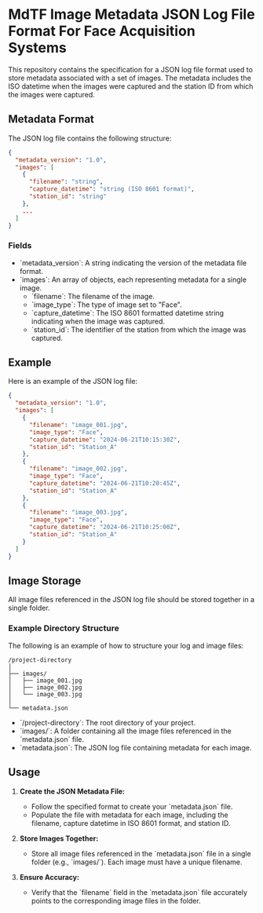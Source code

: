 # MdTF Image Metadata JSON Log File Format For Face Acquisition Systems

This repository contains the specification for a JSON log file format used to store metadata associated with a set of images. 
The metadata includes the ISO datetime when the images were captured and the station ID from which the images were captured.

## Metadata Format

The JSON log file contains the following structure:

```json
{
  "metadata_version": "1.0",
  "images": [
    {
      "filename": "string",
      "capture_datetime": "string (ISO 8601 format)",
      "station_id": "string"
    },
    ...
  ]
}
```

### Fields

- \`metadata_version\`: A string indicating the version of the metadata file format.
- \`images\`: An array of objects, each representing metadata for a single image.
  - \`filename\`: The filename of the image.
  - \`image_type\`: The type of image set to "Face".
  - \`capture_datetime\`: The ISO 8601 formatted datetime string indicating when the image was captured.
  - \`station_id\`: The identifier of the station from which the image was captured.

## Example

Here is an example of the JSON log file:

```json
{
  "metadata_version": "1.0",
  "images": [
    {
      "filename": "image_001.jpg",
      "image_type": "Face",
      "capture_datetime": "2024-06-21T10:15:30Z",
      "station_id": "Station_A"
    },
    {
      "filename": "image_002.jpg",
      "image_type": "Face",
      "capture_datetime": "2024-06-21T10:20:45Z",
      "station_id": "Station_A"
    },
    {
      "filename": "image_003.jpg",
      "image_type": "Face",
      "capture_datetime": "2024-06-21T10:25:00Z",
      "station_id": "Station_A"
    }
  ]
}
```

## Image Storage

All image files referenced in the JSON log file should be stored together in a single folder. 

### Example Directory Structure

The following is an example of how to structure your log and image files:

```
/project-directory
│
├── images/
│   ├── image_001.jpg
│   ├── image_002.jpg
│   └── image_003.jpg
│
└── metadata.json
```

- \`/project-directory\`: The root directory of your project.
- \`images/\`: A folder containing all the image files referenced in the \`metadata.json\` file.
- \`metadata.json\`: The JSON log file containing metadata for each image.

## Usage

1. **Create the JSON Metadata File:**
   - Follow the specified format to create your \`metadata.json\` file.
   - Populate the file with metadata for each image, including the filename, capture datetime in ISO 8601 format, and station ID.

2. **Store Images Together:**
   - Store all image files referenced in the \`metadata.json\` file in a single folder (e.g., \`images/\`).  Each image must have a unique filename.

3. **Ensure Accuracy:**
   - Verify that the \`filename\` field in the \`metadata.json\` file accurately points to the corresponding image files in the folder.
